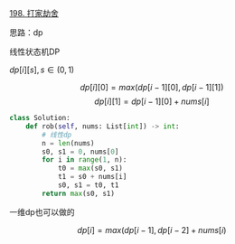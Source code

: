 

[198. 打家劫舍](https://leetcode.cn/problems/house-robber/description)

思路：dp

线性状态机DP

$dp[i][s], s\in(0, 1)$

$$dp[i][0] = max(dp[i - 1][0], dp[i - 1][1])$$
$$dp[i][1] = dp[i - 1][0] + nums[i]$$

```python []
class Solution:
    def rob(self, nums: List[int]) -> int:
        # 线性dp
        n = len(nums)
        s0, s1 = 0, nums[0]
        for i in range(1, n):
            t0 = max(s0, s1)
            t1 = s0 + nums[i]
            s0, s1 = t0, t1
        return max(s0, s1)
```


一维dp也可以做的

$$dp[i] = max(dp[i - 1], dp[i - 2] + nums[i)$$


